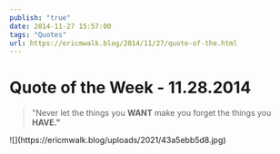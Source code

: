 ```yaml
---
publish: "true"
date: 2014-11-27 15:57:00
tags: "Quotes"
url: https://ericmwalk.blog/2014/11/27/quote-of-the.html
---
```


# Quote of the Week - 11.28.2014

<blockquote>"Never let the things you <strong>WANT</strong> make you forget the things you <strong>HAVE."</strong></blockquote>
![](https://ericmwalk.blog/uploads/2021/43a5ebb5d8.jpg)
